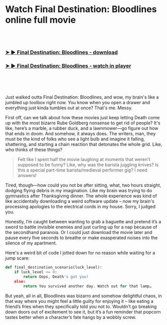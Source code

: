 <h1>Watch Final Destination: Bloodlines online full movie</h1>


<br><br>

<h3><a href="https://Curtiss-presheasevir1982.github.io/oevzhrltgl/">➤ ► Final Destination: Bloodlines - download</a></h3> 
<h3><a href="https://Curtiss-presheasevir1982.github.io/oevzhrltgl/">➤ ► Final Destination: Bloodlines - watch in player</a></h3>


<br><br><br>


Just walked outta Final Destination: Bloodlines, and wow, my brain's like a jumbled up toolbox right now. You know when you open a drawer and everything just kinda tumbles out at once? That's me. Messy.

First off, can we talk about how these movies just keep letting Death come up with the most bizarre Rube Goldberg nonsense to get rid of people? It's like, here’s a marble, a rubber duck, and a lawnmower—go figure out how that ends in doom. And somehow, it always does. The writers, man, they must be the kind of folks who see a light bulb and imagine it falling, shattering, and starting a chain reaction that detonates the whole grid. Like, who thinks of these things?

> Felt like I spent half the movie laughing at moments that weren't supposed to be funny? Like, why was the barista juggling knives? Is this a special part-time barista/medieval performer gig? I need answers!

Tired, though—how could you not be after sitting, what, two hours straight, dodging flying debris in my imagination. Like my brain was trying to do gymnastics after Thanksgiving dinner. The whole experience was kind of like accidentally downloading a weird software update – now my brain's processing apologies to the electrical cords in my house. Sorry, I judged you.

Honestly, I’m caught between wanting to grab a baguette and pretend it’s a sword to battle invisible enemies and just curling up for a nap because of the secondhand paranoia. Or I could just download the movie later and pause every five seconds to breathe or make exasperated noises into the silence of my apartment.

Here's a weird bit of code I jotted down for no reason while waiting for a jump scare: 
```python
def final_destination_scenario(luck_level):
    if luck_level <= 0:
        return Oops, Death's got you!
    else:
        return You survived another day. Watch out for that lamp…
```

But yeah, all in all, Bloodlines was bizarro and somehow delightful chaos, in that way where you might feel a little guilty for enjoying it – like eating a friend’s fries when they specifically told you not to. Wouldn’t go breaking down doors out of excitement to see it, but it’s a fun reminder that popcorn tastes better when a character’s fate hangs by a wobbly screw.
